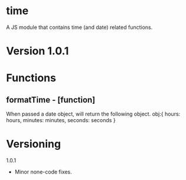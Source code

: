 # time
A JS module that contains time (and date) related functions.


# Version 1.0.1


# Functions

## formatTime - [function]
When passed a date object, will return the following object.
obj:{
     hours: hours,
     minutes: minutes,
     seconds: seconds
}


# Versioning
1.0.1
- Minor none-code fixes.